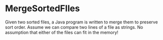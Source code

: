 # MergeSortedFIles
Given two sorted files, a Java program is written to merge them to preserve sort order. Assume we can compare two lines of a file as strings. No assumption that either of the files can fit in the memory!
